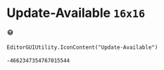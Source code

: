 # Update-Available `16x16`
<img src="/img/Update-Available.png" width=16 height=16>

``` CSharp
EditorGUIUtility.IconContent("Update-Available")
```
```
-4662347354767015544
```
